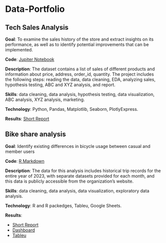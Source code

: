 # Data-Portfolio

<h2><b>Tech Sales Analysis</b></h2>
<b>Goal</b>: To examine the sales history of the store and extract insights on its performance, as well as to identify potential improvements that can be implemented.

<b>Code</b>: <a href='https://github.com/ElizavetK/Data-Portfolio/blob/main/Tech%20Sales%20Analysis/Sales_df.ipynb'>Jupiter Notebook</a>

<b>Description</b>: The dataset contains a list of sales of different products and information about price, address, order_id, quantity. The project includes the following steps: reading the data, data cleaning, EDA, analyzing sales, hypothesis testing, ABC and XYZ analysis, and report. 

<b>Skills</b>: data cleaning, data analysis, hypothesis testing, data visualization, ABC analysis, XYZ analysis, marketing.

<b>Technology</b>: Python, Pandas, Matplotlib, Seaborn, PlotlyExpress.

<b>Results</b>: <a href='https://github.com/ElizavetK/Data-Portfolio/blob/main/Tech%20Sales%20Analysis/insights.md'>Short Report</a>

<h2><b>Bike share analysis</b></h2>
<b>Goal</b>: Identify existing differences in bicycle usage between casual and member users

<b>Code</b>: <a href='https://github.com/ElizavetK/Data-Portfolio/blob/main/Bike%20share%20analysis/analisis.R'>R Markdown</a>

<b>Description</b>: The data for this analysis includes historical trip records for the entire year of 2023, with separate datasets provided for each month, and this data is publicly accessible from the organization’s website. 

<b>Skills</b>: data cleaning, data analysis, data visualization, exploratory data analysis.

<b>Technology</b>: R and R packedges, Tableu, Google Sheets.

<b>Results</b>: 
<ul>
<li><a href='https://github.com/ElizavetK/Data-Portfolio/blob/main/Bike%20share%20analysis/report.pdf'>Short Report</a></li>
<li><a href='https://github.com/ElizavetK/Data-Portfolio/blob/main/Bike%20share%20analysis/Dashboard.pdf'>Dashboard</a></li>
<li><a href='https://public.tableau.com/views/CasestudyBike-ShareanalysisGoogleDataAnalystCertification/Dashboard1?:language=en-US&:sid=&:redirect=auth&:display_count=n&:origin=viz_share_link'>Tableu</a></li>
</ul>
